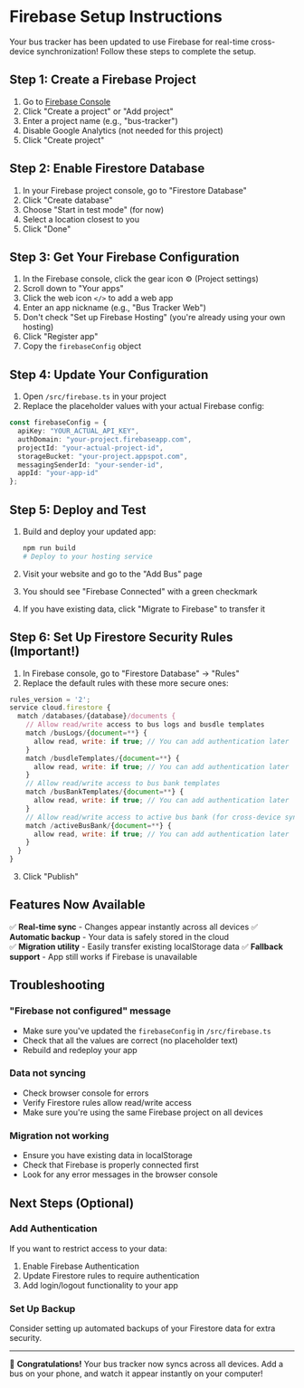 # Firebase Setup Instructions

Your bus tracker has been updated to use Firebase for real-time cross-device synchronization! Follow these steps to complete the setup.

## Step 1: Create a Firebase Project

1. Go to [Firebase Console](https://console.firebase.google.com/)
2. Click "Create a project" or "Add project"
3. Enter a project name (e.g., "bus-tracker")
4. Disable Google Analytics (not needed for this project)
5. Click "Create project"

## Step 2: Enable Firestore Database

1. In your Firebase project console, go to "Firestore Database"
2. Click "Create database"
3. Choose "Start in test mode" (for now)
4. Select a location closest to you
5. Click "Done"

## Step 3: Get Your Firebase Configuration

1. In the Firebase console, click the gear icon ⚙️ (Project settings)
2. Scroll down to "Your apps"
3. Click the web icon `</>` to add a web app
4. Enter an app nickname (e.g., "Bus Tracker Web")
5. Don't check "Set up Firebase Hosting" (you're already using your own hosting)
6. Click "Register app"
7. Copy the `firebaseConfig` object

## Step 4: Update Your Configuration

1. Open `/src/firebase.ts` in your project
2. Replace the placeholder values with your actual Firebase config:

```typescript
const firebaseConfig = {
  apiKey: "YOUR_ACTUAL_API_KEY",
  authDomain: "your-project.firebaseapp.com",
  projectId: "your-actual-project-id",
  storageBucket: "your-project.appspot.com",
  messagingSenderId: "your-sender-id",
  appId: "your-app-id"
};
```

## Step 5: Deploy and Test

1. Build and deploy your updated app:
   ```bash
   npm run build
   # Deploy to your hosting service
   ```

2. Visit your website and go to the "Add Bus" page
3. You should see "Firebase Connected" with a green checkmark
4. If you have existing data, click "Migrate to Firebase" to transfer it

## Step 6: Set Up Firestore Security Rules (Important!)

1. In Firebase console, go to "Firestore Database" → "Rules"
2. Replace the default rules with these more secure ones:

```javascript
rules_version = '2';
service cloud.firestore {
  match /databases/{database}/documents {
    // Allow read/write access to bus logs and busdle templates
    match /busLogs/{document=**} {
      allow read, write: if true; // You can add authentication later
    }
    match /busdleTemplates/{document=**} {
      allow read, write: if true; // You can add authentication later
    }
    // Allow read/write access to bus bank templates
    match /busBankTemplates/{document=**} {
      allow read, write: if true; // You can add authentication later
    }
    // Allow read/write access to active bus bank (for cross-device sync)
    match /activeBusBank/{document=**} {
      allow read, write: if true; // You can add authentication later
    }
  }
}
```

3. Click "Publish"

## Features Now Available

✅ **Real-time sync** - Changes appear instantly across all devices
✅ **Automatic backup** - Your data is safely stored in the cloud  
✅ **Migration utility** - Easily transfer existing localStorage data
✅ **Fallback support** - App still works if Firebase is unavailable

## Troubleshooting

### "Firebase not configured" message
- Make sure you've updated the `firebaseConfig` in `/src/firebase.ts`
- Check that all the values are correct (no placeholder text)
- Rebuild and redeploy your app

### Data not syncing
- Check browser console for errors
- Verify Firestore rules allow read/write access
- Make sure you're using the same Firebase project on all devices

### Migration not working
- Ensure you have existing data in localStorage
- Check that Firebase is properly connected first
- Look for any error messages in the browser console

## Next Steps (Optional)

### Add Authentication
If you want to restrict access to your data:
1. Enable Firebase Authentication
2. Update Firestore rules to require authentication
3. Add login/logout functionality to your app

### Set Up Backup
Consider setting up automated backups of your Firestore data for extra security.

---

🎉 **Congratulations!** Your bus tracker now syncs across all devices. Add a bus on your phone, and watch it appear instantly on your computer!
